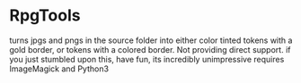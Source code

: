 # RpgTools
turns jpgs and pngs in the source folder into either color tinted tokens with a gold border, or tokens with a colored border.
Not providing direct support. 
if you just stumbled upon this, have fun, its incredibly unimpressive
requires ImageMagick and Python3
